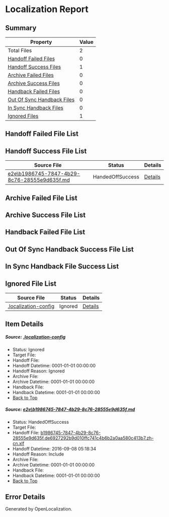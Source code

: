 # <a name='report-top'></a> Localization Report

## Summary
 Property | Value 
 -------- | ----- 
 Total Files | 2
[ Handoff Failed Files ](#handoff-failed-list)| 0
[ Handoff Success Files ](#handoff-success-list)| 1
[ Archive Failed Files ](#archive-failed-list)| 0
[ Archive Success Files ](#archive-success-list)| 0
[ Handback Failed Files ](#handback-failed-list)| 0
[ Out Of Sync Handback Files ](#outofsync-handback-success-list)| 0
[ In Sync Handback Files ](#insync-handback-success-list)| 0
[ Ignored Files ](#ignored-list)| 1

## <a name='handoff-failed-list'></a> Handoff Failed File List

## <a name='handoff-success-list'></a> Handoff Success File List
 Source File | Status | Details 
 ----------- | ------ | ------- 
 [e2e\b1986745-7847-4b29-8c76-28555e9d635f.md](https://github.com/OpenLocalizationTestOrg/ol-test0/blob/4d9a70df3eb4c459f2901ec0811f74b2db761158/e2e/b1986745-7847-4b29-8c76-28555e9d635f.md) | HandedOffSuccess | [Details](#9377593875abed4b8057c9b29f7515610d3cc4b91)

## <a name='archive-failed-list'></a> Archive Failed File List

## <a name='archive-success-list'></a> Archive Success File List

## <a name='handback-failed-list'></a> Handback Failed File List

## <a name='outofsync-handback-success-list'></a> Out Of Sync Handback Success File List

## <a name='insync-handback-success-list'></a> In Sync Handback File Success List

## <a name='ignored-list'></a> Ignored File List
 Source File | Status | Details 
 ----------- | ------ | ------- 
 [.localization-config](https://github.com/OpenLocalizationTestOrg/ol-test0/blob/4d9a70df3eb4c459f2901ec0811f74b2db761158/.localization-config) | Ignored | [Details](#3d4f252ac210baf56311d7e97dcc2db10974dbd20)

## Item Details
##### <a name='3d4f252ac210baf56311d7e97dcc2db10974dbd20'></a> Source: [.localization-config](https://github.com/OpenLocalizationTestOrg/ol-test0/blob/4d9a70df3eb4c459f2901ec0811f74b2db761158/.localization-config)
* Status: Ignored
* Target File: 
* Handoff File: 
* Handoff Datetime: 0001-01-01 00:00:00
* Handoff Reason: Ignored
* Archive File: 
* Archive Datetime: 0001-01-01 00:00:00
* Handback File: 
* Handback Datetime: 0001-01-01 00:00:00
* [Back to Top](#report-top)

##### <a name='9377593875abed4b8057c9b29f7515610d3cc4b91'></a> Source: [e2e\b1986745-7847-4b29-8c76-28555e9d635f.md](https://github.com/OpenLocalizationTestOrg/ol-test0/blob/4d9a70df3eb4c459f2901ec0811f74b2db761158/e2e/b1986745-7847-4b29-8c76-28555e9d635f.md)
* Status: HandedOffSuccess
* Target File: 
* Handoff File: [b1986745-7847-4b29-8c76-28555e9d635f.de6927292b9d010ffc741c4b6b2a0aa580c413b7.zh-cn.xlf](https://github.com/OpenLocalizationTestOrg/ol-test0-handoff/blob/b1049dab7da1e5f43b9ad20c60a6548b23310e04/ol-handoff/OpenLocalizationTestOrg/ol-test0-zhcn/ci/ht/b1986745-7847-4b29-8c76-28555e9d635f.de6927292b9d010ffc741c4b6b2a0aa580c413b7.zh-cn.xlf)
* Handoff Datetime: 2016-09-08 05:18:34
* Handoff Reason: Include
* Archive File: 
* Archive Datetime: 0001-01-01 00:00:00
* Handback File: 
* Handback Datetime: 0001-01-01 00:00:00
* [Back to Top](#report-top)


## Error Details

Generated by OpenLocalization.
